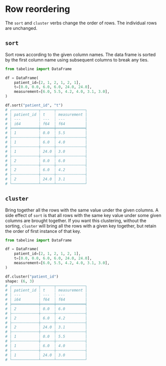 # Row reordering

The `sort` and `cluster` verbs change the order of rows. The individual rows are unchanged.

## `sort`

Sort rows according to the given column names. The data frame is sorted by the first column name using subsequent columns to break any ties.

```python
from tabeline import DataFrame

df = DataFrame(
    patient_id=[2, 1, 2, 1, 2, 1],
    t=[0.0, 0.0, 6.0, 6.0, 24.0, 24.0],
    measurement=[6.0, 5.5, 4.2, 4.0, 3.1, 3.0],
)

df.sort("patient_id", "t")
# ┌────────────┬──────┬─────────────┐
# │ patient_id ┆ t    ┆ measurement │
# │ ---        ┆ ---  ┆ ---         │
# │ i64        ┆ f64  ┆ f64         │
# ╞════════════╪══════╪═════════════╡
# │ 1          ┆ 0.0  ┆ 5.5         │
# ├╌╌╌╌╌╌╌╌╌╌╌╌┼╌╌╌╌╌╌┼╌╌╌╌╌╌╌╌╌╌╌╌╌┤
# │ 1          ┆ 6.0  ┆ 4.0         │
# ├╌╌╌╌╌╌╌╌╌╌╌╌┼╌╌╌╌╌╌┼╌╌╌╌╌╌╌╌╌╌╌╌╌┤
# │ 1          ┆ 24.0 ┆ 3.0         │
# ├╌╌╌╌╌╌╌╌╌╌╌╌┼╌╌╌╌╌╌┼╌╌╌╌╌╌╌╌╌╌╌╌╌┤
# │ 2          ┆ 0.0  ┆ 6.0         │
# ├╌╌╌╌╌╌╌╌╌╌╌╌┼╌╌╌╌╌╌┼╌╌╌╌╌╌╌╌╌╌╌╌╌┤
# │ 2          ┆ 6.0  ┆ 4.2         │
# ├╌╌╌╌╌╌╌╌╌╌╌╌┼╌╌╌╌╌╌┼╌╌╌╌╌╌╌╌╌╌╌╌╌┤
# │ 2          ┆ 24.0 ┆ 3.1         │
# └────────────┴──────┴─────────────┘
```


## `cluster`

Bring together all the rows with the same value under the given columns. A side effect of `sort` is that all rows with the same key value under some given columns are brought together. If you want this clustering, without the sorting, `cluster` will bring all the rows with a given key together, but retain the order of first instance of that key.

```python
from tabeline import DataFrame

df = DataFrame(
    patient_id=[2, 1, 2, 1, 2, 1],
    t=[0.0, 0.0, 6.0, 6.0, 24.0, 24.0],
    measurement=[6.0, 5.5, 4.2, 4.0, 3.1, 3.0],
)

df.cluster("patient_id")
shape: (6, 3)
# ┌────────────┬──────┬─────────────┐
# │ patient_id ┆ t    ┆ measurement │
# │ ---        ┆ ---  ┆ ---         │
# │ i64        ┆ f64  ┆ f64         │
# ╞════════════╪══════╪═════════════╡
# │ 2          ┆ 0.0  ┆ 6.0         │
# ├╌╌╌╌╌╌╌╌╌╌╌╌┼╌╌╌╌╌╌┼╌╌╌╌╌╌╌╌╌╌╌╌╌┤
# │ 2          ┆ 6.0  ┆ 4.2         │
# ├╌╌╌╌╌╌╌╌╌╌╌╌┼╌╌╌╌╌╌┼╌╌╌╌╌╌╌╌╌╌╌╌╌┤
# │ 2          ┆ 24.0 ┆ 3.1         │
# ├╌╌╌╌╌╌╌╌╌╌╌╌┼╌╌╌╌╌╌┼╌╌╌╌╌╌╌╌╌╌╌╌╌┤
# │ 1          ┆ 0.0  ┆ 5.5         │
# ├╌╌╌╌╌╌╌╌╌╌╌╌┼╌╌╌╌╌╌┼╌╌╌╌╌╌╌╌╌╌╌╌╌┤
# │ 1          ┆ 6.0  ┆ 4.0         │
# ├╌╌╌╌╌╌╌╌╌╌╌╌┼╌╌╌╌╌╌┼╌╌╌╌╌╌╌╌╌╌╌╌╌┤
# │ 1          ┆ 24.0 ┆ 3.0         │
# └────────────┴──────┴─────────────┘
```
